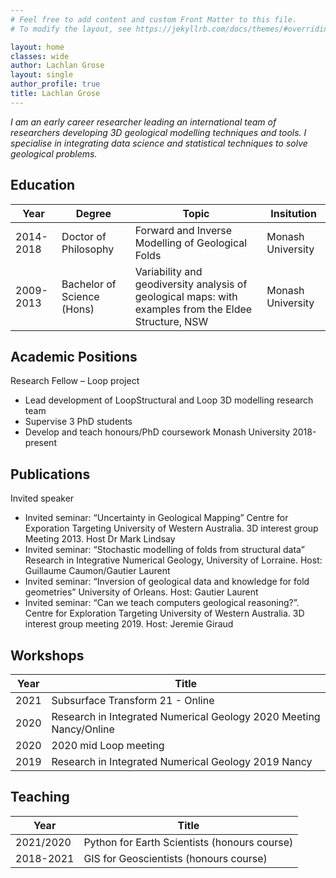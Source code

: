 ```yaml
---
# Feel free to add content and custom Front Matter to this file.
# To modify the layout, see https://jekyllrb.com/docs/themes/#overriding-theme-defaults

layout: home
classes: wide
author: Lachlan Grose
layout: single
author_profile: true
title: Lachlan Grose
---
```

*I am an early career researcher leading an international team of researchers developing 3D geological modelling techniques and tools. I specialise in integrating data science and statistical techniques to solve geological problems.*

Education
---------

Year | Degree | Topic | Insitution
--- | --- | ---| ---
2014-2018 |	Doctor of Philosophy | Forward and Inverse Modelling of Geological Folds | Monash University
2009-2013 |	Bachelor of Science (Hons) | Variability and geodiversity analysis of geological maps: with examples from the Eldee Structure, NSW | Monash University

Academic Positions
-------------------
Research Fellow – Loop project
*	Lead development of LoopStructural and Loop 3D modelling research team
*	Supervise 3 PhD students
*	Develop and teach honours/PhD coursework 	Monash University 
2018-present

Publications 
------------

Invited speaker
*	Invited seminar: “Uncertainty in Geological Mapping” Centre for Exporation Targeting University of Western Australia. 3D interest group Meeting 2013. Host Dr Mark Lindsay
*	Invited seminar: “Stochastic modelling of folds from structural data” Research in Integrative Numerical Geology, University of Lorraine. Host: Guillaume Caumon/Gautier Laurent
*	Invited seminar: “Inversion of geological data and knowledge for fold geometries” University of Orleans. Host: Gautier Laurent
*	Invited seminar: “Can we teach computers geological reasoning?”. Centre for Exploration Targeting University of Western Australia. 3D interest group meeting 2019. Host: Jeremie Giraud 

Workshops
---------

Year | Title
--- | ---
2021 |	Subsurface Transform 21 - Online
2020 |	Research in Integrated Numerical Geology 2020 Meeting Nancy/Online
2020 |	2020 mid Loop meeting
2019 |	Research in Integrated Numerical Geology 2019 Nancy

Teaching
--------

Year | Title
--- | ---
2021/2020 |	Python for Earth Scientists (honours course) 
2018-2021 |	GIS for Geoscientists (honours course)  
